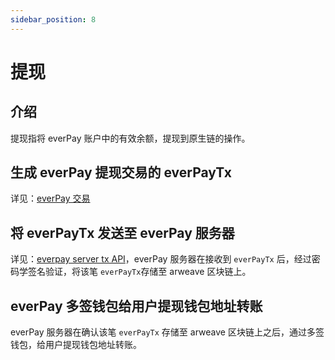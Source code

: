 ```yaml
---
sidebar_position: 8
---
```

# 提现

## 介绍
提现指将 everPay 账户中的有效余额，提现到原生链的操作。

## 生成 everPay 提现交易的 everPayTx
详见：[everPay 交易](./everpay-tx)

## 将 everPayTx 发送至 everPay 服务器
详见：[everpay server tx API](../server-api/operation-api/tx)，everPay 服务器在接收到 `everPayTx` 后，经过密码学签名验证，将该笔 `everPayTx`存储至 arweave 区块链上。

## everPay 多签钱包给用户提现钱包地址转账
everPay 服务器在确认该笔 `everPayTx` 存储至 arweave 区块链上之后，通过多签钱包，给用户提现钱包地址转账。